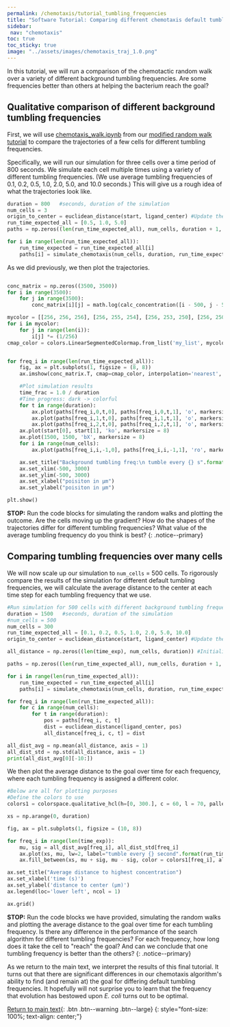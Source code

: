 ```yaml
---
permalink: /chemotaxis/tutorial_tumbling_frequencies
title: "Software Tutorial: Comparing different chemotaxis default tumbling frequencies"
sidebar:
 nav: "chemotaxis"
toc: true
toc_sticky: true
image: "../assets/images/chemotaxis_traj_1.0.png"
---
```


In this tutorial, we will run a comparison of the chemotactic random walk over a variety of different background tumbling frequencies. Are some frequencies better than others at helping the bacterium reach the goal?

## Qualitative comparison of different background tumbling frequencies

First, we will use <a href="../downloads/downloadable/chemotaxis_walk.ipynb" download="chemotaxis_walk.ipynb">chemotaxis_walk.ipynb</a> from our [modified random walk tutorial](tutorial_walk) to compare the trajectories of a few cells for different tumbling frequencies.

Specifically, we will run our simulation for three cells over a time period of 800 seconds. We simulate each cell multiple times using a variety of different tumbling frequencies. (We use average tumbling frequencies of 0.1, 0.2, 0.5, 1.0, 2.0, 5.0, and 10.0 seconds.) This will give us a rough idea of what the trajectories look like.

~~~ python
duration = 800   #seconds, duration of the simulation
num_cells = 3
origin_to_center = euclidean_distance(start, ligand_center) #Update the global constant
run_time_expected_all = [0.5, 1.0, 5.0]
paths = np.zeros((len(run_time_expected_all), num_cells, duration + 1, 2))

for i in range(len(run_time_expected_all)):
    run_time_expected = run_time_expected_all[i]
    paths[i] = simulate_chemotaxis(num_cells, duration, run_time_expected)
~~~

As we did previously, we then plot the trajectories.

~~~ python

conc_matrix = np.zeros((3500, 3500))
for i in range(3500):
    for j in range(3500):
        conc_matrix[i][j] = math.log(calc_concentration([i - 500, j - 500]))

mycolor = [[256, 256, 256], [256, 255, 254], [256, 253, 250], [256, 250, 240], [255, 236, 209], [255, 218, 185], [251, 196, 171], [248, 173, 157], [244, 151, 142], [240, 128, 128]] #from coolors：）
for i in mycolor:
    for j in range(len(i)):
        i[j] *= (1/256)
cmap_color = colors.LinearSegmentedColormap.from_list('my_list', mycolor)


for freq_i in range(len(run_time_expected_all)):
    fig, ax = plt.subplots(1, figsize = (8, 8))
    ax.imshow(conc_matrix.T, cmap=cmap_color, interpolation='nearest', extent = [-500, 3000, -500, 3000], origin = 'lower')

    #Plot simulation results
    time_frac = 1.0 / duration
    #Time progress: dark -> colorful
    for t in range(duration):
        ax.plot(paths[freq_i,0,t,0], paths[freq_i,0,t,1], 'o', markersize = 1, color = (0.2 * time_frac * t, 0.85 * time_frac * t, 0.8 * time_frac * t))
        ax.plot(paths[freq_i,1,t,0], paths[freq_i,1,t,1], 'o', markersize = 1, color = (0.85 * time_frac * t, 0.2 * time_frac * t, 0.9 * time_frac * t))
        ax.plot(paths[freq_i,2,t,0], paths[freq_i,2,t,1], 'o', markersize = 1, color = (0.4 * time_frac * t, 0.85 * time_frac * t, 0.1 * time_frac * t))
    ax.plot(start[0], start[1], 'ko', markersize = 8)
    ax.plot(1500, 1500, 'bX', markersize = 8)
    for i in range(num_cells):
        ax.plot(paths[freq_i,i,-1,0], paths[freq_i,i,-1,1], 'ro', markersize = 8)

    ax.set_title("Background tumbling freq:\n tumble every {} s".format(run_time_expected_all[freq_i]), x = 0.5, y = 0.9, fontsize = 12)
    ax.set_xlim(-500, 3000)
    ax.set_ylim(-500, 3000)
    ax.set_xlabel("poisiton in μm")
    ax.set_ylabel("poisiton in μm")

plt.show()
~~~

**STOP:** Run the code blocks for simulating the random walks and plotting the outcome. Are the cells moving up the gradient? How do the shapes of the trajectories differ for different tumbling frequencies? What value of the average tumbling frequency do you think is best?
{: .notice--primary}

## Comparing tumbling frequencies over many cells

We will now scale up our simulation to `num_cells` = 500 cells. To rigorously compare the results of the simulation for different default tumbling frequencies,  we will calculate the average distance to the center at each time step for each tumbling frequency that we use.

~~~ python
#Run simulation for 500 cells with different background tumbling frequencies, Plot average distance to highest concentration point
duration = 1500   #seconds, duration of the simulation
#num_cells = 500
num_cells = 300
run_time_expected_all = [0.1, 0.2, 0.5, 1.0, 2.0, 5.0, 10.0]
origin_to_center = euclidean_distance(start, ligand_center) #Update the global constant

all_distance = np.zeros((len(time_exp), num_cells, duration)) #Initialize to store results

paths = np.zeros((len(run_time_expected_all), num_cells, duration + 1, 2))

for i in range(len(run_time_expected_all)):
    run_time_expected = run_time_expected_all[i]
    paths[i] = simulate_chemotaxis(num_cells, duration, run_time_expected)

for freq_i in range(len(run_time_expected_all)):
    for c in range(num_cells):
        for t in range(duration):
            pos = paths[freq_i, c, t]
            dist = euclidean_distance(ligand_center, pos)
            all_distance[freq_i, c, t] = dist

all_dist_avg = np.mean(all_distance, axis = 1)
all_dist_std = np.std(all_distance, axis = 1)
print(all_dist_avg[0][-10:])
~~~

We then plot the average distance to the goal over time for each frequency, where each tumbling frequency is assigned a different color.

~~~ python
#Below are all for plotting purposes
#Define the colors to use
colors1 = colorspace.qualitative_hcl(h=[0, 300.], c = 60, l = 70, pallete = "dynamic")(len(time_exp))

xs = np.arange(0, duration)

fig, ax = plt.subplots(1, figsize = (10, 8))

for freq_i in range(len(time_exp)):
    mu, sig = all_dist_avg[freq_i], all_dist_std[freq_i]
    ax.plot(xs, mu, lw=2, label="tumble every {} second".format(run_time_expected_all[freq_i]), color=colors1[freq_i])
    ax.fill_between(xs, mu + sig, mu - sig, color = colors1[freq_i], alpha=0.1)

ax.set_title("Average distance to highest concentration")
ax.set_xlabel('time (s)')
ax.set_ylabel('distance to center (µm)')
ax.legend(loc='lower left', ncol = 1)

ax.grid()
~~~

**STOP:** Run the code blocks we have provided, simulating the random walks and plotting the average distance to the goal over time for each tumbling frequency. Is there any difference in the performance of the search algorithm for different tumbling frequencies? For each frequency, how long does it take the cell to "reach" the goal? And can we conclude that one tumbling frequency is better than the others?
{: .notice--primary}

As we return to the main text, we interpret the results of this final tutorial. It turns out that there are significant differences in our chemotaxis algorithm's ability to find (and remain at) the goal for differing default tumbling frequencies. It hopefully will not surprise you to learn that the frequency that evolution has bestowed upon *E. coli* turns out to be optimal.

[Return to main text](conclusion#why-is-background-tumbling-frequency-constant-across-bacterial-species){: .btn .btn--warning .btn--large}
{: style="font-size: 100%; text-align: center;"}
